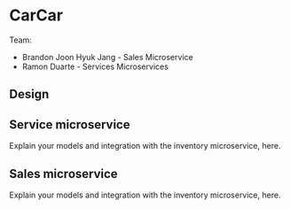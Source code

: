 # CarCar

Team:

* Brandon Joon Hyuk Jang - Sales Microservice
* Ramon Duarte - Services Microservices

## Design

## Service microservice

Explain your models and integration with the inventory
microservice, here.

## Sales microservice

Explain your models and integration with the inventory
microservice, here.
